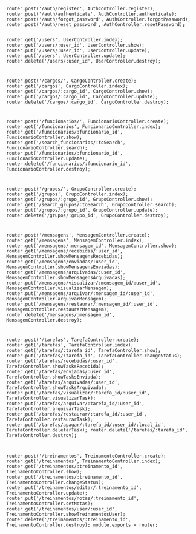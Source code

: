 <code>
router.post('/auth/register', AuthController.register);
router.post('/auth/authenticate', AuthController.authenticate);
router.post('/auth/forgot_password', AuthController.forgotPassword);
router.post('/auth/reset_password', AuthController.resetPassword);

router.get('/users', UserController.index);
router.get('/users/:user_id', UserController.show);
router.put('/users/:user_id', UserController.update);
router.put('/users', UserController.update);
router.delete('/users/:user_id', UserController.destroy);

router.post('/cargos/', CargoController.create);
router.get('/cargos', CargoController.index);
router.get('/cargos/:cargo_id', CargoController.show);
router.put('/cargos/:cargo_id', CargoController.update);
router.delete('/cargos/:cargo_id', CargoController.destroy);

router.post('/funcionarios/', FuncionarioController.create);
router.get('/funcionarios', FuncionarioController.index);
router.get('/funcionarios/:funcionario_id', FuncionarioController.show);
router.get('/search_funcionarios/:toSearch', FuncionarioController.search);
router.put('/funcionarios/:funcionario_id', FuncionarioController.update);
router.delete('/funcionarios/:funcionario_id', FuncionarioController.destroy);

router.post('/grupos/', GrupoController.create);
router.get('/grupos', GrupoController.index);
router.get('/grupos/:grupo_id', GrupoController.show);
router.get('/search_grupos/:toSearch', GrupoController.search);
router.put('/grupos/:grupo_id', GrupoController.update);
router.delete('/grupos/:grupo_id', GrupoController.destroy);

router.post('/mensagens', MensagemController.create);
router.get('/mensagens', MensagemController.index);
router.get('/mensagens/:mensagem_id', MensagemController.show);
router.get('/mensagens/recebidas/:user_id', MensagemController.showMensagensRecebidas);
router.get('/mensagens/enviadas/:user_id', MensagemController.showMensagensEnviadas);
router.get('/mensagens/arquivadas/:user_id', MensagemController.showMensagensArquivadas);
router.put('/mensagens/visualizar/:mensagem_id/:user_id', MensagemController.visualizarMensagem);
router.put('/mensagens/arquivar/:mensagem_id/:user_id', MensagemController.arquivarMensagem);
router.put('/mensagens/restaurar/:mensagem_id/:user_id', MensagemController.restaurarMensagem);
router.delete('/mensagens/:mensagem_id', MensagemController.destroy);

router.post('/tarefas', TarefaController.create);
router.get('/tarefas', TarefaController.index);
router.get('/tarefas/:tarefa_id', TarefaController.show);
router.put('/tarefas/:tarefa_id', TarefaController.changeStatus);
router.get('/tarefas/recebidas/:user_id', TarefaController.showTasksRecebida);
router.get('/tarefas/enviadas/:user_id', TarefaController.showTasksEnviada);
router.get('/tarefas/arquivadas/:user_id', TarefaController.showTasksArquivada);
router.put('/tarefas/visualizar/:tarefa_id/:user_id', TarefaController.visualizarTask);
router.put('/tarefas/arquivar/:tarefa_id/:user_id', TarefaController.arquivarTask);
router.put('/tarefas/restaurar/:tarefa_id/:user_id', TarefaController.restaurarTask);
router.put('/tarefas/apagar/:tarefa_id/:user_id/:local_id', TarefaController.deletarTask);
router.delete('/tarefas/:tarefa_id', TarefaController.destroy);

router.post('/treinamentos', TreinamentoController.create);
router.get('/treinamentos', TreinamentoController.index);
router.get('/treinamentos/:treinamento_id', TreinamentoController.show);
router.put('/treinamentos/:treinamento_id', TreinamentoController.changeStatus);
router.put('/treinamentos/editar/:treinamento_id', TreinamentoController.update);
router.put('/treinamentos/notas/:treinamento_id', TreinamentoController.setNotas);
router.get('/treinamentos/user/:user_id', TreinamentoController.showTreinamentosUser);
router.delete('/treinamentos/:treinamento_id', TreinamentoController.destroy);
module.exports = router;
</code>
